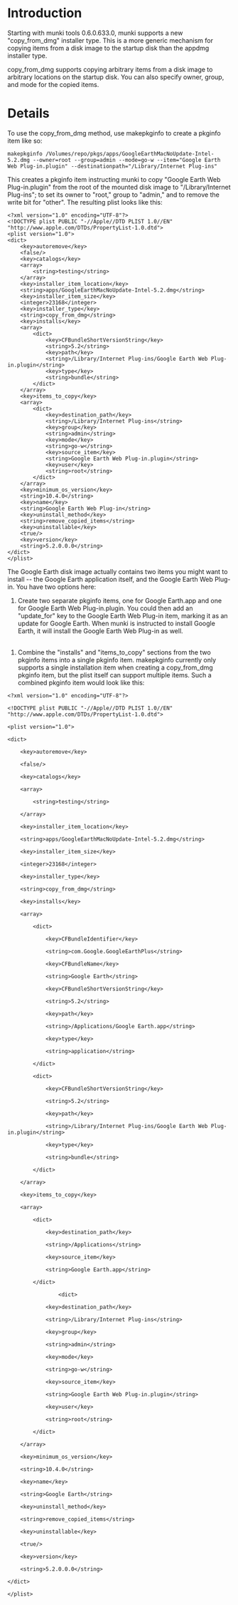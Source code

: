 # Introduction #

Starting with munki tools 0.6.0.633.0, munki supports a new "copy\_from\_dmg" installer type. This is a more generic mechanism for copying items from a disk image to the startup disk than the appdmg installer type.

copy\_from\_dmg supports copying arbitrary items from a disk image to arbitrary locations on the startup disk. You can also specify owner, group, and mode for the copied items.


# Details #

To use the copy\_from\_dmg method, use makepkginfo to create a pkginfo item like so:

```
makepkginfo /Volumes/repo/pkgs/apps/GoogleEarthMacNoUpdate-Intel-5.2.dmg --owner=root --group=admin --mode=go-w --item="Google Earth Web Plug-in.plugin" --destinationpath="/Library/Internet Plug-ins"
```

This creates a pkginfo item instructing munki to copy "Google Earth Web Plug-in.plugin" from the root of the mounted disk image to "/Library/Internet Plug-ins"; to set its owner to "root," group to "admin," and to remove the write bit for "other". The resulting plist looks like this:

```
<?xml version="1.0" encoding="UTF-8"?>
<!DOCTYPE plist PUBLIC "-//Apple//DTD PLIST 1.0//EN" "http://www.apple.com/DTDs/PropertyList-1.0.dtd">
<plist version="1.0">
<dict>
	<key>autoremove</key>
	<false/>
	<key>catalogs</key>
	<array>
		<string>testing</string>
	</array>
	<key>installer_item_location</key>
	<string>apps/GoogleEarthMacNoUpdate-Intel-5.2.dmg</string>
	<key>installer_item_size</key>
	<integer>23168</integer>
	<key>installer_type</key>
	<string>copy_from_dmg</string>
	<key>installs</key>
	<array>
		<dict>
			<key>CFBundleShortVersionString</key>
			<string>5.2</string>
			<key>path</key>
			<string>/Library/Internet Plug-ins/Google Earth Web Plug-in.plugin</string>
			<key>type</key>
			<string>bundle</string>
		</dict>
	</array>
	<key>items_to_copy</key>
	<array>
		<dict>
			<key>destination_path</key>
			<string>/Library/Internet Plug-ins</string>
			<key>group</key>
			<string>admin</string>
			<key>mode</key>
			<string>go-w</string>
			<key>source_item</key>
			<string>Google Earth Web Plug-in.plugin</string>
			<key>user</key>
			<string>root</string>
		</dict>
	</array>
	<key>minimum_os_version</key>
	<string>10.4.0</string>
	<key>name</key>
	<string>Google Earth Web Plug-in</string>
	<key>uninstall_method</key>
	<string>remove_copied_items</string>
	<key>uninstallable</key>
	<true/>
	<key>version</key>
	<string>5.2.0.0.0</string>
</dict>
</plist>
```

The Google Earth disk image actually contains two items you might want to install -- the Google Earth application itself, and the Google Earth Web Plug-in. You have two options here:

  1. Create two separate pkginfo items, one for Google Earth.app and one for Google Earth Web Plug-in.plugin. You could then add an "update\_for" key to the Google Earth Web Plug-in item, marking it as an update for Google Earth. When munki is instructed to install Google Earth, it will install the Google Earth Web Plug-in as well.<br><br>
<ol><li>Combine the "installs" and "items_to_copy" sections from the two pkginfo items into a single pkginfo item.  makepkginfo currently only supports a single installation item when creating a copy_from_dmg pkginfo item, but the plist itself can support multiple items. Such a combined pkginfo item would look like this:</li></ol>

<pre><code>&lt;?xml version="1.0" encoding="UTF-8"?&gt;<br>
&lt;!DOCTYPE plist PUBLIC "-//Apple//DTD PLIST 1.0//EN" "http://www.apple.com/DTDs/PropertyList-1.0.dtd"&gt;<br>
&lt;plist version="1.0"&gt;<br>
&lt;dict&gt;<br>
	&lt;key&gt;autoremove&lt;/key&gt;<br>
	&lt;false/&gt;<br>
	&lt;key&gt;catalogs&lt;/key&gt;<br>
	&lt;array&gt;<br>
		&lt;string&gt;testing&lt;/string&gt;<br>
	&lt;/array&gt;<br>
	&lt;key&gt;installer_item_location&lt;/key&gt;<br>
	&lt;string&gt;apps/GoogleEarthMacNoUpdate-Intel-5.2.dmg&lt;/string&gt;<br>
	&lt;key&gt;installer_item_size&lt;/key&gt;<br>
	&lt;integer&gt;23168&lt;/integer&gt;<br>
	&lt;key&gt;installer_type&lt;/key&gt;<br>
	&lt;string&gt;copy_from_dmg&lt;/string&gt;<br>
	&lt;key&gt;installs&lt;/key&gt;<br>
	&lt;array&gt;<br>
		&lt;dict&gt;<br>
			&lt;key&gt;CFBundleIdentifier&lt;/key&gt;<br>
			&lt;string&gt;com.Google.GoogleEarthPlus&lt;/string&gt;<br>
			&lt;key&gt;CFBundleName&lt;/key&gt;<br>
			&lt;string&gt;Google Earth&lt;/string&gt;<br>
			&lt;key&gt;CFBundleShortVersionString&lt;/key&gt;<br>
			&lt;string&gt;5.2&lt;/string&gt;<br>
			&lt;key&gt;path&lt;/key&gt;<br>
			&lt;string&gt;/Applications/Google Earth.app&lt;/string&gt;<br>
			&lt;key&gt;type&lt;/key&gt;<br>
			&lt;string&gt;application&lt;/string&gt;<br>
		&lt;/dict&gt;<br>
		&lt;dict&gt;<br>
			&lt;key&gt;CFBundleShortVersionString&lt;/key&gt;<br>
			&lt;string&gt;5.2&lt;/string&gt;<br>
			&lt;key&gt;path&lt;/key&gt;<br>
			&lt;string&gt;/Library/Internet Plug-ins/Google Earth Web Plug-in.plugin&lt;/string&gt;<br>
			&lt;key&gt;type&lt;/key&gt;<br>
			&lt;string&gt;bundle&lt;/string&gt;<br>
		&lt;/dict&gt;<br>
	&lt;/array&gt;<br>
	&lt;key&gt;items_to_copy&lt;/key&gt;<br>
	&lt;array&gt;<br>
		&lt;dict&gt;<br>
			&lt;key&gt;destination_path&lt;/key&gt;<br>
			&lt;string&gt;/Applications&lt;/string&gt;<br>
			&lt;key&gt;source_item&lt;/key&gt;<br>
			&lt;string&gt;Google Earth.app&lt;/string&gt;<br>
		&lt;/dict&gt;<br>
                &lt;dict&gt;<br>
			&lt;key&gt;destination_path&lt;/key&gt;<br>
			&lt;string&gt;/Library/Internet Plug-ins&lt;/string&gt;<br>
			&lt;key&gt;group&lt;/key&gt;<br>
			&lt;string&gt;admin&lt;/string&gt;<br>
			&lt;key&gt;mode&lt;/key&gt;<br>
			&lt;string&gt;go-w&lt;/string&gt;<br>
			&lt;key&gt;source_item&lt;/key&gt;<br>
			&lt;string&gt;Google Earth Web Plug-in.plugin&lt;/string&gt;<br>
			&lt;key&gt;user&lt;/key&gt;<br>
			&lt;string&gt;root&lt;/string&gt;<br>
		&lt;/dict&gt;<br>
	&lt;/array&gt;<br>
	&lt;key&gt;minimum_os_version&lt;/key&gt;<br>
	&lt;string&gt;10.4.0&lt;/string&gt;<br>
	&lt;key&gt;name&lt;/key&gt;<br>
	&lt;string&gt;Google Earth&lt;/string&gt;<br>
	&lt;key&gt;uninstall_method&lt;/key&gt;<br>
	&lt;string&gt;remove_copied_items&lt;/string&gt;<br>
	&lt;key&gt;uninstallable&lt;/key&gt;<br>
	&lt;true/&gt;<br>
	&lt;key&gt;version&lt;/key&gt;<br>
	&lt;string&gt;5.2.0.0.0&lt;/string&gt;<br>
&lt;/dict&gt;<br>
&lt;/plist&gt;<br>
</code></pre>